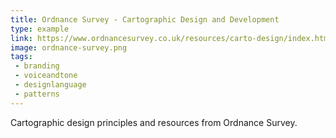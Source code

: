 ```yaml
---
title: Ordnance Survey - Cartographic Design and Development
type: example
link: https://www.ordnancesurvey.co.uk/resources/carto-design/index.html
image: ordnance-survey.png
tags:
 - branding
 - voiceandtone
 - designlanguage
 - patterns
---
```


Cartographic design principles and resources from Ordnance Survey.
